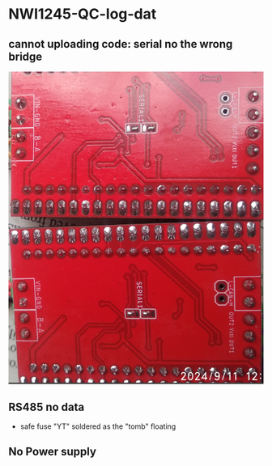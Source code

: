 
# NWI1245-QC-log-dat

## cannot uploading code: serial no the wrong bridge  

![](2024-09-18-19-12-08.png)

## RS485 no data 

- safe fuse "YT" soldered as the "tomb" floating

## No Power supply 

